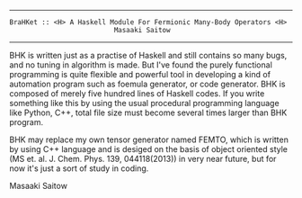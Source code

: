 -----------------------------------------------------------------------------
    BraHKet :: <H> A Haskell Module For Fermionic Many-Body Operators <H>
                              Masaaki Saitow
-----------------------------------------------------------------------------
                    
BHK is written just as a practise of Haskell and still contains so many bugs, and no tuning in algorithm is made. But I've found the purely functional programming is quite flexible and powerful tool in developing a kind of automation program such as foemula generator, or code generator. BHK is composed of merely five hundred lines of Haskell codes. If you write something like this by using the usual procedural programming language like Python, C++, total file size must become several times larger than BHK program.

BHK may replace my own tensor generator named FEMTO, which is written by using C++ language and is desiged on the basis of object oriented style (MS et. al. J. Chem. Phys. 139, 044118(2013)) in very near future, but for now it's just a sort of study in coding.

Masaaki Saitow
